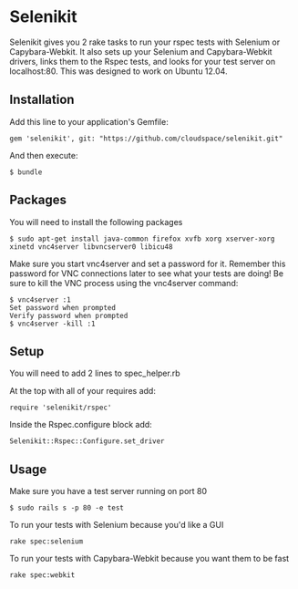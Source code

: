 # Selenikit

Selenikit gives you 2 rake tasks to run your rspec tests with Selenium or Capybara-Webkit.  It also sets up your Selenium and Capybara-Webkit drivers, links them to the Rspec tests, and looks for your test server on localhost:80.  This was designed to work on Ubuntu 12.04.

## Installation

Add this line to your application's Gemfile:

    gem 'selenikit', git: "https://github.com/cloudspace/selenikit.git"

And then execute:

    $ bundle

## Packages

You will need to install the following packages

    $ sudo apt-get install java-common firefox xvfb xorg xserver-xorg xinetd vnc4server libvncserver0 libicu48
    
Make sure you start vnc4server and set a password for it. Remember this password for VNC connections later to see what your tests are doing! Be sure to kill the VNC process using the vnc4server command:

    $ vnc4server :1
    Set password when prompted
    Verify password when prompted
    $ vnc4server -kill :1

## Setup

You will need to add 2 lines to spec_helper.rb

At the top with all of your requires add:
    
    require 'selenikit/rspec'
        
Inside the Rspec.configure block add:
    
    Selenikit::Rspec::Configure.set_driver
        
## Usage

Make sure you have a test server running on port 80

    $ sudo rails s -p 80 -e test

To run your tests with Selenium because you'd like a GUI

    rake spec:selenium

To run your tests with Capybara-Webkit because you want them to be fast

    rake spec:webkit